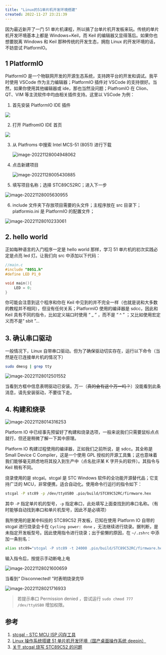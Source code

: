 ```yaml
---
title: "Linux的51单片机开发环境搭建"
created: 2022-11-27 23:21:39
---
```

因为最近新开了一门 51 单片机课程，所以搞了台单片机开发板来玩。传统的单片机开发环境基本上都是 Windows+Keil，而 Keil 的编辑器又显得落后。如果你也想要脱离 Windows 和 Keil 那种传统的开发生态，拥抱 Linux 的开发环境的话，不妨尝试 PlatformIO。

## 1 PlatformIO

PlatformIO 是一个物联网开发的开源生态系统，支持跨平台的开发和调试。我平时使用 VSCode 作为主力编辑器；PlatformIO 插件对 VSCode 的支持很好。当然，如果你使用其他编辑器或 ide，那也当然没问题；PlatfromIO 在 Clion、QT、VIM 等主流软件中均由相关插件支持。这里以 VSCode 为例：

1. 首先安装 PlatformIO IDE 插件

![](https://ghproxy.com/github.com/levinion/blog-pic/blob/main/img/Pasted%20image%2020221127234938.png)

2. 打开 PlatfromIO IDE 首页

![](https://ghproxy.com/github.com/levinion/blog-pic/blob/main/img/Pasted%20image%2020221128000736.png)

3. 从 Platfroms 中搜索 Intel MCS-51 (8051) 进行下载

   ![image-20221128004948062](https://ghproxy.com/github.com/levinion/blog-pic/blob/main//img/image-20221128004948062.png)
4. 点击新建项目

   ![image-20221128005430885](https://ghproxy.com/github.com/levinion/blog-pic/blob/main//img/image-20221128005430885.png)
5. 填写项目名称；选择 STC89C52RC；进入下一步

![image-20221128005630955](https://ghproxy.com/github.com/levinion/blog-pic/blob/main//img/image-20221128005630955.png)

6. include 文件夹下存放项目需要的头文件；主程序放在 src 目录下；platformio.ini 是 PlatformIO 的配置文件；

![image-20221128010233061](https://ghproxy.com/github.com/levinion/blog-pic/blob/main/img/image-20221128010233061.png)

## 2. hello world

正如每种语言的入门程序一定是 hello world 那样，学习 51 单片机的初次实践必定是点亮 led 灯。让我们向 src 中添加以下代码：

```c
//main.c
#include "8051.h"
#define LED P1_0

void main(){
    LED = 0;
}
```

你可能会注意到这个程序和你在 Keil 中见到的并不完全一样（也就是说和大多数的教程并不相同），但没有任何关系；PlatformIO 使用的编译器是 sdcc，因此和 Keil 具有不同的指令，比如定义端口时使用 “ \_ ” ，而不是 “ \^ ” ；又比如使用宏定义而不是“ sbit ”...

## 3. 确认串口驱动

一般情况下，Linux 自带串口驱动。但为了确保驱动切实存在，运行以下命令（当然是在已连接单片机的情况下）

```bash
sudo dmesg | grep tty
```

![image-20221128012501552](https://ghproxy.com/github.com/levinion/blog-pic/blob/main/img/image-20221128012501552.png)

当看到方框中信息表明驱动已安装。万一（<s>真的会有这个万一吗？</s>）没能看到此条消息，请先安装驱动，不要往下走。

## 4. 构建和烧录

![image-20221128014316253](https://ghproxy.com/github.com/levinion/blog-pic/blob/main/img/image-20221128014316253.png)

Platform IO 中已经事先预留好了构建和烧录选项，一般来说我们只需要鼠标点点就行，但还是稍微了解一下其中原理。

Platform IO 构建过程使用的编译器，正如我们之前所说，是 sdcc。其全称是 Small Device C Compiler，这是一个使用 GPL 授权的开源工具集；这也意味着我们能够毫无顾虑地将其投入到生产中（点名批评某 K 字开头的软件）。其指令与 Keil 稍有不同。

烧录使用的是 stcgal。stcgal 是 STC Windows 软件的全功能开源替代品；它支持广泛的 MCU，非常便携，适合自动化。使用命令行运行的指令如下：

```bash
stcgal -P stc89 -p /dev/ttyUSB0 .pio/build/STC89C52RC/firmware.hex
```

其中 `-P` 指定单片机的型号，`-p` 指定串口，此处填写上面查找到的串口名称。（有时能够自动找到串口和单片机型号，因此不是必填项）

我所使用的是某中科技的 STC89C52 开发板，已知在使用 Platform IO 自带的 stcgal 进行烧录会卡在 `Cycling power: done` ，无法继续进行烧录。据判断，是未指定开发板型号。因此使用指令进行烧录；出于偷懒的原因，在 `~/.zshrc` 中添加一条别名：

```bash
alias stc89="stcgal -P stc89 -t 24000 .pio/build/STC89C52RC/firmware.hex"
```

输入指令后，按提示手动断电上电

![image-20221128021600659](https://ghproxy.com/github.com/levinion/blog-pic/blob/main/img/image-20221128021600659.png)

当看到“ Disconnected! ”时表明烧录完毕

![image-20221128021716933](https://ghproxy.com/github.com/levinion/blog-pic/blob/main/img/image-20221128021716933.png)

> 若提示串口 Permission denied ，尝试运行 `sudo chmod 777 /dev/ttyUSB0` 增加权限。

## 参考

1. [stcgal - STC MCU ISP 闪存工具](https://gitee.com/mirrors/stcgal)
2. [Linux 操作系统搭建 51 单片机开发环境（国产桌面操作系统 deepin）](https://blog.csdn.net/RYMCU/article/details/111350775)
3. [关于 stcgal 烧写 STC89C52 的问题](https://blog.csdn.net/Narukara/article/details/120623921#:~:text=%E8%A7%A3%E5%86%B3%E6%96%B9%E6%B3%95)
